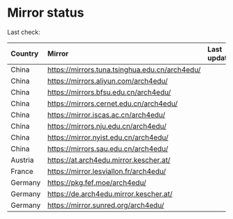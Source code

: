 <script src="./time.js"></script>
# Mirror status
Last check: <script type="text/javascript">localize(1721208188.0567083);</script>

|Country|Mirror|Last update|
|:------|:-----|:----------|
|China|https://mirrors.tuna.tsinghua.edu.cn/arch4edu/|<script type="text/javascript">localize(1721198217);</script>|
|China|https://mirrors.aliyun.com/arch4edu/|<script type="text/javascript">localize(1721154879);</script>|
|China|https://mirrors.bfsu.edu.cn/arch4edu/|<script type="text/javascript">localize(1721154879);</script>|
|China|https://mirrors.cernet.edu.cn/arch4edu/|<script type="text/javascript">localize(1721198217);</script>|
|China|https://mirror.iscas.ac.cn/arch4edu/|<script type="text/javascript">localize(1721154879);</script>|
|China|https://mirrors.nju.edu.cn/arch4edu/|<script type="text/javascript">localize(1721154879);</script>|
|China|https://mirror.nyist.edu.cn/arch4edu/|<script type="text/javascript">localize(1721154879);</script>|
|China|https://mirrors.sau.edu.cn/arch4edu/|<script type="text/javascript">localize(1721154879);</script>|
|Austria|https://at.arch4edu.mirror.kescher.at/|<script type="text/javascript">localize(1721154879);</script>|
|France|https://mirror.lesviallon.fr/arch4edu/|<script type="text/javascript">localize(1721154879);</script>|
|Germany|https://pkg.fef.moe/arch4edu/|<script type="text/javascript">localize(1721154879);</script>|
|Germany|https://de.arch4edu.mirror.kescher.at/|<script type="text/javascript">localize(1721154879);</script>|
|Germany|https://mirror.sunred.org/arch4edu/|<script type="text/javascript">localize(1721154879);</script>|

<script src="./tablefilter/tablefilter.js"></script>
<script src="./table.js"></script>